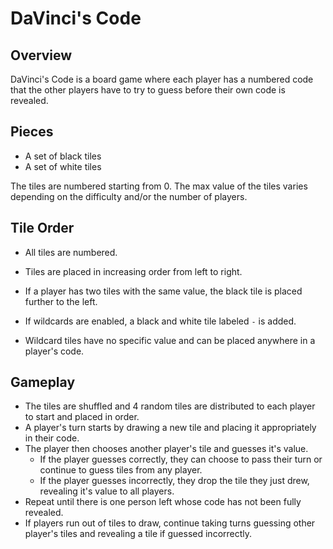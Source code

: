 # DaVinci's Code

## Overview

DaVinci's Code is a board game where each player has a numbered code that the other players have to try to guess before their own code is revealed.

## Pieces

- A set of black tiles
- A set of white tiles

The tiles are numbered starting from 0. The max value of the tiles varies depending on the difficulty and/or the number of players.

## Tile Order

- All tiles are numbered.
- Tiles are placed in increasing order from left to right.
- If a player has two tiles with the same value, the black tile is placed further to the left.

- If wildcards are enabled, a black and white tile labeled `-` is added.
- Wildcard tiles have no specific value and can be placed anywhere in a player's code.

## Gameplay

- The tiles are shuffled and 4 random tiles are distributed to each player to start and placed in order.
- A player's turn starts by drawing a new tile and placing it appropriately in their code.
- The player then chooses another player's tile and guesses it's value.
    - If the player guesses correctly, they can choose to pass their turn or continue to guess tiles from any player.
    - If the player guesses incorrectly, they drop the tile they just drew, revealing it's value to all players.
- Repeat until there is one person left whose code has not been fully revealed.
- If players run out of tiles to draw, continue taking turns guessing other player's tiles and revealing a tile if guessed incorrectly.

